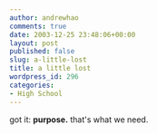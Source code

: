 ```yaml
---
author: andrewhao
comments: true
date: 2003-12-25 23:48:06+00:00
layout: post
published: false
slug: a-little-lost
title: a little lost
wordpress_id: 296
categories:
- High School
---
```


got it: **purpose.** that's what we need.
